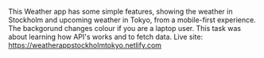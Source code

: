 This Weather app has some simple features, showing the weather in Stockholm and upcoming weather in Tokyo, from a mobile-first experience. The backgorund changes colour if you are a laptop user. 
This task was about learning how API's works and to fetch data. 
Live site: https://weatherappstockholmtokyo.netlify.com
